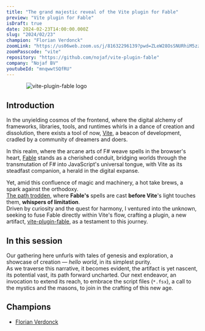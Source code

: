 ```yaml
---
title: "The grand majestic reveal of the Vite plugin for Fable"
preview: "Vite plugin for Fable"
isDraft: true
date: 2024-02-23T14:00:00.000Z
slug: "2024/02/23"
champion: "Florian Verdonck"
zoomLink: "https://us06web.zoom.us/j/81632296139?pwd=ZLeW28OsSNURhiM5zzFqZQdpZHqrWw.1"
zoomPasscode: "vite"
repository: "https://github.com/nojaf/vite-plugin-fable"
company: "Nojaf BV"
youtubeId: "mnqwwtSQfRU"
---
```


![vite-plugin-fable logo](https://nojaf.com/vite-plugin-fable/img/logo.png)

<style> img { max-width: 400px; display: block; margin-inline: auto; }</style>

## Introduction

In the unyielding cosmos of the frontend, where the digital alchemy of frameworks, libraries, tools,
and runtimes whirls in a dance of creation and dissolution, there exists a tool of now, [Vite](https://vitejs.dev/), a beacon of development,
cradled by a community of dreamers and doers.

In this realm, where the arcane arts of F# weave spells in the browser's heart, [Fable](https://fable.io/) stands as a cherished conduit,
bridging worlds through the transmutation of F# into JavaScript's universal tongue,
with Vite as its steadfast companion, a herald in the digital expanse.

Yet, amid this confluence of magic and machinery, a hot take brews, a spark against the orthodoxy.  
[The path trodden](https://fable.io/docs/javascript/build-and-run.html), where **Fable's** spells are cast **before Vite**'s light touches them, **whispers of limitation**.  
Driven by curiosity and the quest for harmony, I ventured into the unknown, seeking to fuse Fable directly within Vite's flow,
crafting a plugin, a new artifact, [vite-plugin-fable](https://nojaf.com/vite-plugin-fable/), as a testament to this journey.

## In this session

Our gathering here unfurls with tales of genesis and exploration, a showcase of creation — _hello world_, in its simplest purity.  
As we traverse this narrative, it becomes evident, the artifact is yet nascent,
its potential vast, its path forward uncharted.
Our next endeavor, an invocation to extend its reach,
to embrace the script files (`*.fsx`), a call to the mystics and the masons, to join in the crafting of this new age.

## Champions

- [Florian Verdonck](https://github.com/nojaf)
